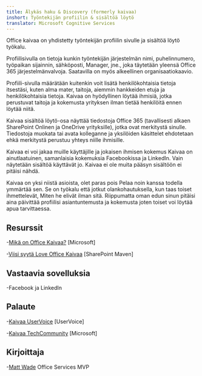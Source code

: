 ```yaml
---
title: Älykäs haku & Discovery (formerly kaivaa)
inshort: Työntekijän profiilin & sisältöä löytö
translator: Microsoft Cognitive Services
---
```


Office kaivaa on yhdistetty työntekijän profiilin sivulle ja sisältöä löytö
työkalu.

Profiilisivulla on tietoja kunkin työntekijän
järjestelmän nimi, puhelinnumero, työpaikan sijainnin, sähköposti,
Manager, jne., joka täytetään yleensä Office 365
järjestelmänvalvoja. Saatavilla on myös alkeellinen organisaatiokaavio.

Profiili-sivulla määrätään kuitenkin voit lisätä
henkilökohtaisia tietoja itsestäsi, kuten alma mater, taitoja, aiemmin
hankkeiden etuja ja henkilökohtaisia tietoja. Kaivaa on hyödyllinen
löytää ihmisiä, jotka perustuvat taitoja ja kokemusta yrityksen
ilman tietää henkilöitä ennen löytää niitä.

Kaivaa sisältöä löytö-osa näyttää tiedostoja Office 365
(tavallisesti alkaen SharePoint Onlinen ja OneDrive yrityksille), jotka ovat
merkitystä sinulle. Tiedostoja muokata tai avata kolleganne ja
yksilöiden käsittelet ehdotetaan ehkä merkitystä perustuu
yhteys niille ihmisille.

Kaivaa ei voi jakaa muille käyttäjille ja jokaisen ihmisen kokemus
Kaivaa on ainutlaatuinen, samanlaisia kokemuksia Facebookissa ja
LinkedIn. Vain näytetään sisältöä käyttävät jo.
Kaivaa ei ole muita pääsyn sisältöön ei pitäisi nähdä.

Kaivaa on yksi niistä asioista, olet paras pois Pelaa noin kanssa
todella ymmärtää sen. Se on työkalu että jotkut olankohautuksella, kun taas toiset ihmettelevät,
Miten he elivät ilman sitä. Riippumatta oman edun sinun pitäisi
aina päivittää profiilisi asiantuntemusta ja kokemusta joten toiset
voi löytää apua tarvittaessa.

Resurssit
---------

-[Mikä on Office
    Kaivaa?](https://support.office.com/en-us/article/What-is-Office-Delve-1315665a-c6af-4409-a28d-49f8916878ca)
    \[Microsoft\]

-[Viisi syytä Love Office
    Kaivaa](https://sharepointmaven.com/5-reasons-love-new-office-365-delve/)
    \[SharePoint Maven\]

Vastaavia sovelluksia
--------------------

-Facebook ja LinkedIn

Palaute
---------

-[Kaivaa UserVoice](https://office365.uservoice.com/forums/273487-delve)
    \[UserVoice\]

-[Kaivaa TechCommunity](https://techcommunity.microsoft.com/t5/Delve/ct-p/OfficeDelve)
    \[Microsoft\]

Kirjoittaja
---------

-[Matt Wade](https://www.linkedin.com/in/thatmattwade/) Office Services MVP


